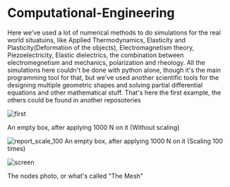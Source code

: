 # Computational-Engineering
Here we've used a lot of numerical methods to do simulations for the real world situatuins, like Applied Thermodynamics, Elasticity and Plasticity(Deformation of the objects), Electromagnetism theory, Piezoelectricity, Elastic dielectrics, the combination between electromegnetism and mechanics, polarization and rheology. All the simulations here couldn't be done with python alone, though it's the main programming tool for that, but we've used another scientific tools for the designing multiple geometric shapes and solving partial differential equations and other mathematical stuff. That's here the first example, the others could be found in another reposoteries

![first](https://user-images.githubusercontent.com/23018970/43492542-bda45a4a-9529-11e8-876b-853eac29ded7.png)

An empty box, after applying 1000 N on it (Without scaling)



![report_scale_100](https://user-images.githubusercontent.com/23018970/43674067-06f4c6c0-97ce-11e8-9892-14cddd9bbc4f.png)
An empty box, after applying 1000 N on it (Scaling 100 times)




![screen](https://user-images.githubusercontent.com/23018970/43492849-4aabd930-952b-11e8-9c6f-7c362ea0d9d0.png)

The nodes photo, or what's called "The Mesh"
